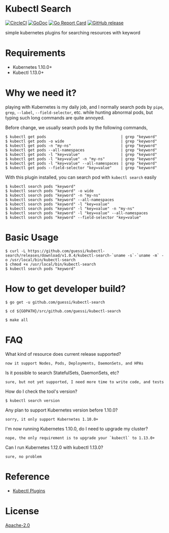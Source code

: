 # Kubectl Search

[![CircleCI](https://circleci.com/gh/guessi/kubectl-search.svg?style=svg)](https://circleci.com/gh/guessi/kubectl-search)
[![GoDoc](https://godoc.org/github.com/guessi/kubectl-search?status.svg)](https://godoc.org/github.com/guessi/kubectl-search)
[![Go Report Card](https://goreportcard.com/badge/github.com/guessi/kubectl-search)](https://goreportcard.com/report/github.com/guessi/kubectl-search)
[![GitHub release](https://img.shields.io/github/release/guessi/kubectl-search.svg)](https://github.com/guessi/kubectl-search/releases/latest)

simple kubernetes plugins for searching resources with keyword

# Requirements

- Kubernetes 1.10.0+
- Kubectl 1.13.0+

# Why we need it?

playing with Kubernetes is my daily job, and I normally search pods by `pipe`,
`grep`, `--label`, `--field-selector`, etc. while hunting abnormal pods, but
typing such long commands are quite annoyed.

Before change, we usually search pods by the following commands,

    $ kubectl get pods                                 | grep "keyword"
    $ kubectl get pods -o wide                         | grep "keyword"
    $ kubectl get pods -n "my-ns"                      | grep "keyword"
    $ kubectl get pods --all-namespaces                | grep "keyword"
    $ kubectl get pods -l "key=value"                  | grep "keyword"
    $ kubectl get pods -l "key=value" -n "my-ns"       | grep "keyword"
    $ kubectl get pods -l "key=value" --all-namespaces | grep "keyword"
    $ kubectl get pods --field-selector "key=value"    | grep "keyword"

With this plugin installed, you can search pod with `kubectl search` easily

    $ kubectl search pods "keyword"
    $ kubectl search pods "keyword" -o wide
    $ kubectl search pods "keyword" -n "my-ns"
    $ kubectl search pods "keyword" --all-namespaces
    $ kubectl search pods "keyword" -l "key=value"
    $ kubectl search pods "keyword" -l "key=value" -n "my-ns"
    $ kubectl search pods "keyword" -l "key=value" --all-namespaces
    $ kubectl search pods "keyword" --field-selector "key=value"

# Basic Usage

    $ curl -L https://github.com/guessi/kubectl-search/releases/download/v1.0.4/kubectl-search-`uname -s`-`uname -m` -o /usr/local/bin/kubectl-search
    $ chmod +x /usr/local/bin/kubectl-search
    $ kubectl search pods "keyword"

# How to get developer build?

    $ go get -u github.com/guessi/kubectl-search

    $ cd ${GOPATH}/src/github.com/guessi/kubectl-search

    $ make all

# FAQ

What kind of resource does current release supported?

    now it support Nodes, Pods, Deployments, DaemonSets, and HPAs

Is it possible to search StatefulSets, DaemonSets, etc?

    sure, but not yet supported, I need more time to write code, and tests

How do I check the tool's version?

    $ kubectl search version

Any plan to support Kubernetes version before 1.10.0?

    sorry, it only support Kubernetes 1.10.0+

I'm now running Kubernetes 1.10.0, do I need to upgrade my cluster?

    nope, the only requirement is to upgrade your `kubectl` to 1.13.0+

Can I run Kubernetes 1.12.0 with kubectl 1.13.0?

    sure, no problem

# Reference

- [Kubectl Plugins](https://kubernetes.io/docs/tasks/extend-kubectl/kubectl-plugins/)

# License

[Apache-2.0](LICENSE)
